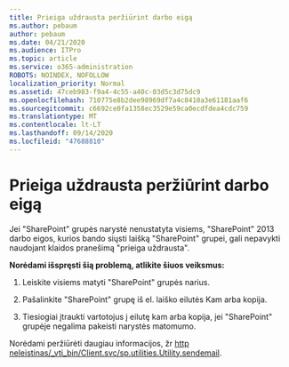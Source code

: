 ```yaml
---
title: Prieiga uždrausta peržiūrint darbo eigą
ms.author: pebaum
author: pebaum
ms.date: 04/21/2020
ms.audience: ITPro
ms.topic: article
ms.service: o365-administration
ROBOTS: NOINDEX, NOFOLLOW
localization_priority: Normal
ms.assetid: 47ceb983-f9a4-4c55-a40c-03d5c3d75dc9
ms.openlocfilehash: 710775e8b2dee98969df7a4c8410a3e61181aaf6
ms.sourcegitcommit: c6692ce0fa1358ec3529e59ca0ecdfdea4cdc759
ms.translationtype: MT
ms.contentlocale: lt-LT
ms.lasthandoff: 09/14/2020
ms.locfileid: "47688810"
---
```

# <a name="access-denied-when-viewing-a-workflow"></a>Prieiga uždrausta peržiūrint darbo eigą

Jei "SharePoint" grupės narystė nenustatyta visiems, "SharePoint" 2013 darbo eigos, kurios bando siųsti laišką "SharePoint" grupei, gali nepavykti naudojant klaidos pranešimą "prieiga uždrausta".
  
 **Norėdami išspręsti šią problemą, atlikite šiuos veiksmus:**
  
 1. Leiskite visiems matyti "SharePoint" grupės narius.
  
 2. Pašalinkite "SharePoint" grupę iš el. laiško eilutės Kam arba kopija.
  
 3. Tiesiogiai įtraukti vartotojus į eilutę kam arba kopija, jei "SharePoint" grupėje negalima pakeisti narystės matomumo.
  
Norėdami peržiūrėti daugiau informacijos, žr [http neleistinas/_vti_bin/Client.svc/sp.utilities.Utility.sendemail](https://go.microsoft.com/fwlink/?linkid=2044694&amp;clcid=0x409).
  